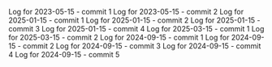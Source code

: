 Log for 2023-05-15 - commit 1
Log for 2023-05-15 - commit 2
Log for 2025-01-15 - commit 1
Log for 2025-01-15 - commit 2
Log for 2025-01-15 - commit 3
Log for 2025-01-15 - commit 4
Log for 2025-03-15 - commit 1
Log for 2025-03-15 - commit 2
Log for 2024-09-15 - commit 1
Log for 2024-09-15 - commit 2
Log for 2024-09-15 - commit 3
Log for 2024-09-15 - commit 4
Log for 2024-09-15 - commit 5

